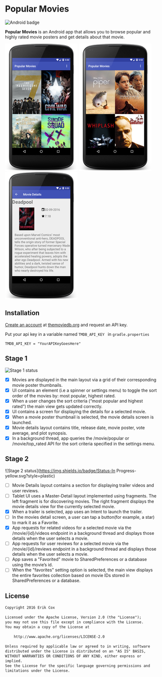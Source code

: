 # Popular Movies
![Android badge](https://img.shields.io/badge/Platform-Android-green.svg?style=plastic)

**Popular Movies** is an Android app that allows you to browse popular and highly rated movie posters and get details about that movie.

![Application screenshot 1](screenshot01.png)
![Application screenshot 2](screenshot02.png)
![Application screenshot 3](screenshot03.png)

## Installation

[Create an account](https://www.themoviedb.org/account/signup.) at [themoviedb.org](https://www.themoviedb.org/) and request an API key.

Put your api key in a variable named ```TMDB_API_KEY ``` in  ```gradle.properties``` 
```
TMDB_API_KEY = "YourAPIKeyGoesHere"
```

## Stage 1 
![Stage 1 status](https://img.shields.io/badge/Status-Complete-brightgreen.svg?style=plastic)

* [x] Movies are displayed in the main layout via a grid of their corresponding movie poster thumbnails.
* [x] UI contains an element (i.e a spinner or settings menu) to toggle the sort order of the movies by: most popular, highest rated.
* [x] When a user changes the sort criteria (“most popular and highest rated”) the main view gets updated correctly.
* [x] UI contains a screen for displaying the details for a selected movie.
* [x] When a movie poster thumbnail is selected, the movie details screen is launched.
* [x] Movie details layout contains title, release date, movie poster, vote average, and plot synopsis.
* [x] In a background thread, app queries the /movie/popular or /movie/top_rated API for the sort criteria specified in the settings menu.

## Stage 2
![Stage 2 status](https://img.shields.io/badge/Status-In Progress-yellow.svg?style=plastic)

* [ ] Movie Details layout contains a section for displaying trailer videos and user reviews.
* [ ] Tablet UI uses a Master-Detail layout implemented using fragments. The left fragment is for discovering movies. The right fragment displays the movie details view for the currently selected movie.
* [x] When a trailer is selected, app uses an Intent to launch the trailer.
* [ ] In the movies detail screen, a user can tap a button(for example, a star) to mark it as a Favorite.
* [x] App requests for related videos for a selected movie via the /movie/{id}/videos endpoint in a background thread and displays those details when the user selects a movie.
* [ ] App requests for user reviews for a selected movie via the /movie/{id}/reviews endpoint in a background thread and displays those details when the user selects a movie.
* [ ] App saves a "Favorited" movie to SharedPreferences or a database using the movie’s id.
* [ ] When the "favorites" setting option is selected, the main view displays the entire favorites collection based on movie IDs stored in SharedPreferences or a database.

## License

    Copyright 2016 Erik Cox

    Licensed under the Apache License, Version 2.0 (the "License");
    you may not use this file except in compliance with the License.
    You may obtain a copy of the License at

        http://www.apache.org/licenses/LICENSE-2.0

    Unless required by applicable law or agreed to in writing, software
    distributed under the License is distributed on an "AS IS" BASIS,
    WITHOUT WARRANTIES OR CONDITIONS OF ANY KIND, either express or implied.
    See the License for the specific language governing permissions and
    limitations under the License.